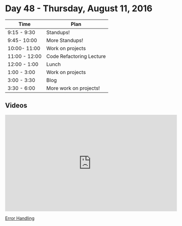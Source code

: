 # Day 48  - Thursday, August 11, 2016


Time       | Plan     |
----------------|-------
9:15 - 9:30  | Standups!
9:45- 10:00  | More Standups!
10:00- 11:00 | Work on projects
11:00 - 12:00| Code Refactoring Lecture
12:00 - 1:00 | Lunch
1:00 - 3:00  | Work on projects
3:00 - 3:30  | Blog
3:30 - 6:00  | More work on projects!

## Videos

<iframe width="560" height="315" src="https://www.youtube.com/embed/DlOvSDBKdCM?rel=0&modestbranding=1" frameborder="0" allowfullscreen></iframe><p><a href="https://www.youtube.com/watch?v=DlOvSDBKdCM">Error Handling</a></p>
